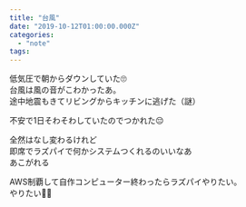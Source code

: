 ```yaml
---
title: "台風"
date: "2019-10-12T01:00:00.000Z"
categories: 
  - "note"
tags: 
---
```


低気圧で朝からダウンしていた🙄  
台風は風の音がこわかったあ。  
途中地震もきてリビングからキッチンに逃げた（謎）

不安で1日そわそわしていたのでつかれた😔

全然はなし変わるけれど  
即席でラズパイで何かシステムつくれるのいいなあ  
あこがれる

AWS制覇して自作コンピューター終わったらラズパイやりたい。  
やりたい🙋‍♀️
